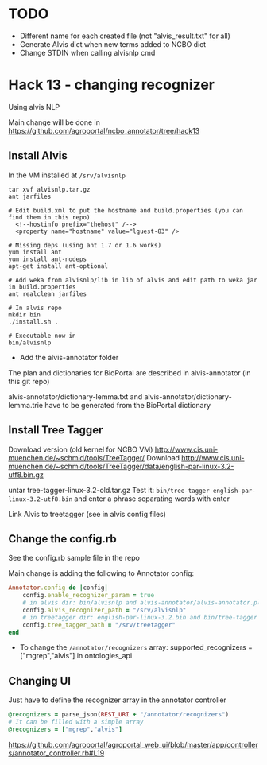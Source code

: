 # TODO

* Different name for each created file (not "alvis_result.txt" for all)
* Generate Alvis dict when new terms added to NCBO dict
* Change STDIN when calling alvisnlp cmd

# Hack 13 - changing recognizer

Using alvis NLP

Main change will be done in https://github.com/agroportal/ncbo_annotator/tree/hack13

## Install Alvis

In the VM installed at `/srv/alvisnlp`

```
tar xvf alvisnlp.tar.gz
ant jarfiles

# Edit build.xml to put the hostname and build.properties (you can find them in this repo)
  <!--hostinfo prefix="thehost" /-->
  <property name="hostname" value="lguest-83" />

# Missing deps (using ant 1.7 or 1.6 works)
yum install ant
yum install ant-nodeps
apt-get install ant-optional

# Add weka from alvisnlp/lib in lib of alvis and edit path to weka jar in build.properties
ant realclean jarfiles

# In alvis repo
mkdir bin
./install.sh .

# Executable now in 
bin/alvisnlp
```

* Add the alvis-annotator folder

The plan and dictionaries for BioPortal are described in alvis-annotator (in this git repo)

alvis-annotator/dictionary-lemma.txt and alvis-annotator/dictionary-lemma.trie have to be generated from the BioPortal dictionary



## Install Tree Tagger

Download version (old kernel for NCBO VM) http://www.cis.uni-muenchen.de/~schmid/tools/TreeTagger/
Download http://www.cis.uni-muenchen.de/~schmid/tools/TreeTagger/data/english-par-linux-3.2-utf8.bin.gz

untar tree-tagger-linux-3.2-old.tar.gz
Test it: `bin/tree-tagger english-par-linux-3.2-utf8.bin` and enter a phrase separating words with enter

Link Alvis to treetagger (see in alvis config files)

## Change the config.rb

See the config.rb sample file in the repo

Main change is adding the following to Annotator config:

```ruby
Annotator.config do |config|
    config.enable_recognizer_param = true
    # in alvis dir: bin/alvisnlp and alvis-annotator/alvis-annotator.plan"
    config.alvis_recognizer_path = "/srv/alvisnlp"
    # in treetagger dir: english-par-linux-3.2.bin and bin/tree-tagger
    config.tree_tagger_path = "/srv/treetagger"
end
```

* To change the `/annotator/recognizers` array: supported_recognizers = ["mgrep","alvis"] in ontologies_api

## Changing UI

Just have to define the recognizer array in the annotator controller

```ruby
@recognizers = parse_json(REST_URI + "/annotator/recognizers")
# It can be filled with a simple array
@recognizers = ["mgrep","alvis"]
```

https://github.com/agroportal/agroportal_web_ui/blob/master/app/controllers/annotator_controller.rb#L19
